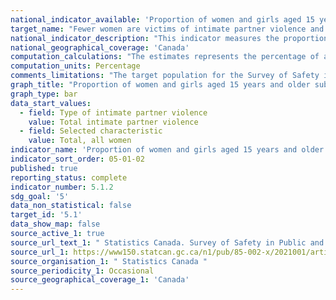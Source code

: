 ```yaml
---
national_indicator_available: 'Proportion of women and girls aged 15 years and older subjected to physical, sexual or psychological violence by a current or former intimate partner in the last 12 months'
target_name: "Fewer women are victims of intimate partner violence and sexual assault "
national_indicator_description: "This indicator measures the proportion of women and girls aged 15 years and older subjected to intimate partner violence in the last 12 months. Intimate partner violence (IPV) encompasses a broad range of behaviours, ranging from emotional and financial abuse to physical and sexual assault."
national_geographical_coverage: 'Canada'
computation_calculations: "The estimates represents the percentage of all respondents, excluding those who reported that they have never been in an intimate partner relationship and those who stated that they had not had contact with any current or former intimate partner in the past 12 months."
computation_units: Percentage
comments_limitations: "The target population for the Survey of Safety in Public and Private Spaces is the Canadian population aged 15 and older, living in the provinces and territories. Canadians residing in institutions are not included. This means that the survey results may not reflect the experiences of intimate partner violence among those living in shelters, institutions, or other collective dwellings."
graph_title: "Proportion of women and girls aged 15 years and older subjected to physical, sexual or psychological violence by a current or former intimate partner in the last 12 months"
graph_type: bar
data_start_values:
  - field: Type of intimate partner violence
    value: Total intimate partner violence
  - field: Selected characteristic
    value: Total, all women
indicator_name: 'Proportion of women and girls aged 15 years and older subjected to physical, sexual or psychological violence by a current or former intimate partner in the last 12 months'
indicator_sort_order: 05-01-02
published: true
reporting_status: complete
indicator_number: 5.1.2
sdg_goal: '5'
data_non_statistical: false
target_id: '5.1'
data_show_map: false
source_active_1: true
source_url_text_1: " Statistics Canada. Survey of Safety in Public and Private Spaces"
source_url_1: https://www150.statcan.gc.ca/n1/pub/85-002-x/2021001/article/00003/tbl/tbl01a-eng.htm
source_organisation_1: " Statistics Canada "
source_periodicity_1: Occasional
source_geographical_coverage_1: 'Canada'
---
```

